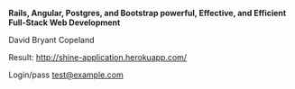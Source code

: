 **Rails, Angular,
Postgres, and Bootstrap
powerful, Effective, and Efficient
Full-Stack Web Development**

David Bryant Copeland

Result: http://shine-application.herokuapp.com/

Login/pass test@example.com
